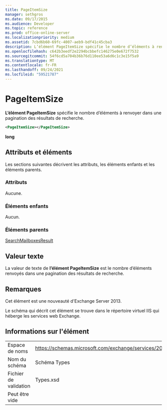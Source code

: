 ```yaml
---
title: PageItemSize
manager: sethgros
ms.date: 09/17/2015
ms.audience: Developer
ms.topic: reference
ms.prod: office-online-server
ms.localizationpriority: medium
ms.assetid: 7cbd6b60-69fc-4007-aeb9-bdf41c45cba3
description: L’élément PageItemSize spécifie le nombre d’éléments à renvoyer dans une pagination des résultats de recherche.
ms.openlocfilehash: c642b3eedf2e2294bcbbefc146275e0e672f7532
ms.sourcegitcommit: 54f6cd5a704b36b76d110ee53a6d6c1c3e15f5a9
ms.translationtype: MT
ms.contentlocale: fr-FR
ms.lasthandoff: 09/24/2021
ms.locfileid: "59521787"
---
```

# <a name="pageitemsize"></a>PageItemSize

**L’élément PageItemSize** spécifie le nombre d’éléments à renvoyer dans une pagination des résultats de recherche. 
  
```XML
<PageItemSize></PageItemSize>
```

 **long**
## <a name="attributes-and-elements"></a>Attributs et éléments

Les sections suivantes décrivent les attributs, les éléments enfants et les éléments parents.
  
### <a name="attributes"></a>Attributs

Aucune.
  
### <a name="child-elements"></a>Éléments enfants

Aucun.
  
### <a name="parent-elements"></a>Éléments parents

[SearchMailboxesResult](searchmailboxesresult.md)
  
## <a name="text-value"></a>Valeur texte

La valeur de texte de **l’élément PageItemSize** est le nombre d’éléments renvoyés dans une pagination des résultats de recherche. 
  
## <a name="remarks"></a>Remarques

Cet élément est une nouveauté d'Exchange Server 2013.
  
Le schéma qui décrit cet élément se trouve dans le répertoire virtuel IIS qui héberge les services web Exchange.
  
## <a name="element-information"></a>Informations sur l'élément

|||
|:-----|:-----|
|Espace de noms  <br/> |https://schemas.microsoft.com/exchange/services/2006/types  <br/> |
|Nom du schéma  <br/> |Schéma Types  <br/> |
|Fichier de validation  <br/> |Types.xsd  <br/> |
|Peut être vide  <br/> ||
   

